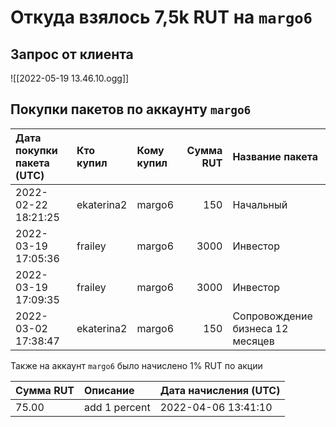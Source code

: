 
# Откуда взялось 7,5k RUT на `margo6`

## Запрос от клиента

![[2022-05-19 13.46.10.ogg]]

## Покупки пакетов по аккаунту `margo6`

| Дата покупки пакета (UTC) | Кто купил  | Кому купил | Сумма RUT | Название пакета                  |
|:------------------------- |:---------- |:---------- | ---------:|:-------------------------------- |
| 2022-02-22 18:21:25       | ekaterina2 | margo6     |       150 | Начальный                        |
| 2022-03-19 17:05:36       | frailey    | margo6     |      3000 | Инвестор                         |
| 2022-03-19 17:09:35       | frailey    | margo6     |      3000 | Инвестор                         |
| 2022-03-02 17:38:47       | ekaterina2 | margo6     |       150 | Сопровождение бизнеса 12 месяцев |

Также на аккаунт `margo6` было начислено 1% RUT по акции

| Сумма RUT | Описание      | Дата начисления (UTC) |
|:--------- |:------------- |:--------------------- |
| 75.00     | add 1 percent | 2022-04-06 13:41:10   |